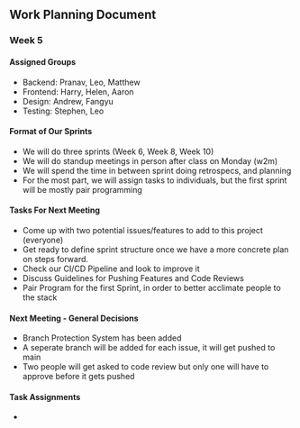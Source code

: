 ## Work Planning Document
### Week 5
#### Assigned Groups
- Backend: Pranav, Leo, Matthew
- Frontend: Harry, Helen, Aaron
- Design: Andrew, Fangyu
- Testing: Stephen, Leo

#### Format of Our Sprints
- We will do three sprints (Week 6, Week 8, Week 10)
- We will do standup meetings in person after class on Monday (w2m)
- We will spend the time in between sprint doing retrospecs, and planning
- For the most part, we will assign tasks to individuals, but the first sprint will be mostly pair programming

#### Tasks For Next Meeting
- Come up with two potential issues/features to add to this project (everyone)
- Get ready to define sprint structure once we have a more concrete plan on steps forward.
- Check our CI/CD Pipeline and look to improve it
- Discuss Guidelines for Pushing Features and Code Reviews
- Pair Program for the first Sprint, in order to better acclimate people to the stack

#### Next Meeting - General Decisions 
- Branch Protection System has been added
- A seperate branch will be added for each issue, it will get pushed to main
- Two people will get asked to code review but only one will have to approve before it gets pushed

#### Task Assignments
- 
